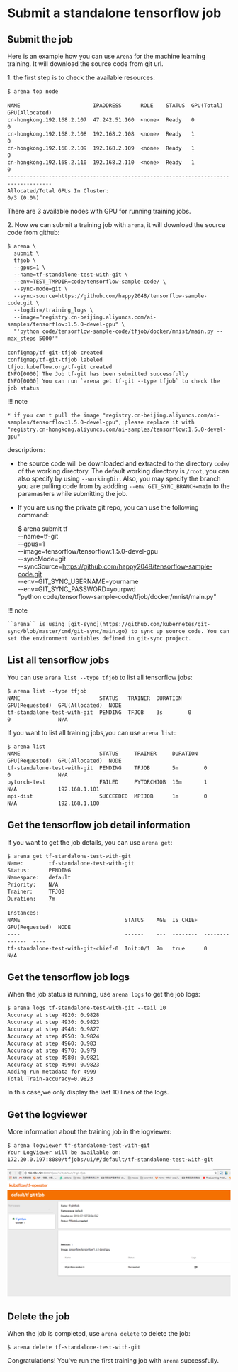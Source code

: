 # Submit a standalone tensorflow job

## Submit the job

Here is an example how you can use ``Arena`` for the machine learning training. It will download the source code from git url.

1\. the first step is to check the available resources:

    $ arena top node

    NAME                       IPADDRESS      ROLE    STATUS  GPU(Total)  GPU(Allocated)
    cn-hongkong.192.168.2.107  47.242.51.160  <none>  Ready   0           0
    cn-hongkong.192.168.2.108  192.168.2.108  <none>  Ready   1           0
    cn-hongkong.192.168.2.109  192.168.2.109  <none>  Ready   1           0
    cn-hongkong.192.168.2.110  192.168.2.110  <none>  Ready   1           0
    ------------------------------------------------------------------------------------
    Allocated/Total GPUs In Cluster:
    0/3 (0.0%)

There are 3 available nodes with GPU for running training jobs.


2\. Now we can submit a training job with ``arena``, it will download the source code from github:

    $ arena \
      submit \
      tfjob \
      --gpus=1 \
      --name=tf-standalone-test-with-git \
      --env=TEST_TMPDIR=code/tensorflow-sample-code/ \
      --sync-mode=git \
      --sync-source=https://github.com/happy2048/tensorflow-sample-code.git \
      --logdir=/training_logs \
      --image="registry.cn-beijing.aliyuncs.com/ai-samples/tensorflow:1.5.0-devel-gpu" \
      "'python code/tensorflow-sample-code/tfjob/docker/mnist/main.py --max_steps 5000'"

    configmap/tf-git-tfjob created
    configmap/tf-git-tfjob labeled
    tfjob.kubeflow.org/tf-git created
    INFO[0000] The Job tf-git has been submitted successfully
    INFO[0000] You can run `arena get tf-git --type tfjob` to check the job status

!!! note

    * if you can't pull the image "registry.cn-beijing.aliyuncs.com/ai-samples/tensorflow:1.5.0-devel-gpu", please replace it with "registry.cn-hongkong.aliyuncs.com/ai-samples/tensorflow:1.5.0-devel-gpu"

descriptions:

* the source code will be downloaded and extracted to the directory ``code/`` of the working directory. The default working directory is ``/root``, you can also specify by using ``--workingDir``. Also, you may specify the branch you are pulling code from by addding ``--env GIT_SYNC_BRANCH=main`` to the paramasters while submitting the job.
* If you are using the private git repo, you can use the following command:


    $ arena submit tf \
        --name=tf-git \
        --gpus=1 \
        --image=tensorflow/tensorflow:1.5.0-devel-gpu \
        --syncMode=git \
        --syncSource=https://github.com/happy2048/tensorflow-sample-code.git \
        --env=GIT_SYNC_USERNAME=yourname \
        --env=GIT_SYNC_PASSWORD=yourpwd \
        "python code/tensorflow-sample-code/tfjob/docker/mnist/main.py"

!!! note

    ``arena`` is using [git-sync](https://github.com/kubernetes/git-sync/blob/master/cmd/git-sync/main.go) to sync up source code. You can set the environment variables defined in git-sync project.


## List all tensorflow jobs

You can use ``arena list --type tfjob`` to list all tensorflow jobs:

    $ arena list --type tfjob
    NAME                         STATUS   TRAINER  DURATION  GPU(Requested)  GPU(Allocated)  NODE
    tf-standalone-test-with-git  PENDING  TFJOB    3s        0               0               N/A

If you want to list all training jobs,you can use ``arena list``:

    $ arena list
    NAME                         STATUS     TRAINER     DURATION  GPU(Requested)  GPU(Allocated)  NODE
    tf-standalone-test-with-git  PENDING    TFJOB       5m        0               0               N/A
    pytorch-test                 FAILED     PYTORCHJOB  10m       1               N/A             192.168.1.101
    mpi-dist                     SUCCEEDED  MPIJOB      1m        0               N/A             192.168.1.100


## Get the tensorflow job detail information

If you want to get the job details, you can use ``arena get``:

    $ arena get tf-standalone-test-with-git
    Name:        tf-standalone-test-with-git
    Status:      PENDING
    Namespace:   default
    Priority:    N/A
    Trainer:     TFJOB
    Duration:    7m

    Instances:
    NAME                                 STATUS    AGE  IS_CHIEF  GPU(Requested)  NODE
    ----                                 ------    ---  --------  --------------  ----
    tf-standalone-test-with-git-chief-0  Init:0/1  7m   true      0               N/A


## Get the tensorflow job logs

When the job status is running, use ``arena logs`` to get the job logs:

    $ arena logs tf-standalone-test-with-git --tail 10
    Accuracy at step 4920: 0.9828
    Accuracy at step 4930: 0.9823
    Accuracy at step 4940: 0.9827
    Accuracy at step 4950: 0.9824
    Accuracy at step 4960: 0.983
    Accuracy at step 4970: 0.979
    Accuracy at step 4980: 0.9821
    Accuracy at step 4990: 0.9823
    Adding run metadata for 4999
    Total Train-accuracy=0.9823

In this case,we only display the last 10 lines of the logs.


## Get the logviewer

More information about the training job in the logviewer:

    $ arena logviewer tf-standalone-test-with-git
    Your LogViewer will be available on:
    172.20.0.197:8080/tfjobs/ui/#/default/tf-standalone-test-with-git

![logviewer](1-tfjob-logviewer.jpg)


## Delete the job

When the job is completed, use ``arena delete`` to delete the job:

    $ arena delete tf-standalone-test-with-git 

Congratulations! You've run the first training job with ``arena`` successfully. 

